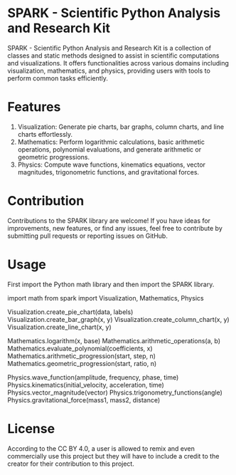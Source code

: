 # SPARK - Scientific Python Analysis and Research Kit

SPARK - Scientific Python Analysis and Research Kit is a collection of classes and static methods designed to assist in scientific computations and visualizations. It offers functionalities across various domains including visualization, mathematics, and physics, providing users with tools to perform common tasks efficiently.

# Features

1) Visualization: Generate pie charts, bar graphs, column charts, and line charts effortlessly.
2) Mathematics: Perform logarithmic calculations, basic arithmetic operations, polynomial evaluations, and generate arithmetic or geometric progressions.
3) Physics: Compute wave functions, kinematics equations, vector magnitudes, trigonometric functions, and gravitational forces.

# Contribution

Contributions to the SPARK library are welcome! If you have ideas for improvements, new features, or find any issues, feel free to contribute by submitting pull requests or reporting issues on GitHub.

# Usage

First import the Python math library and then import the SPARK library.

import math
from spark import Visualization, Mathematics, Physics

Visualization.create_pie_chart(data, labels)
Visualization.create_bar_graph(x, y)
Visualization.create_column_chart(x, y)
Visualization.create_line_chart(x, y)

Mathematics.logarithm(x, base)
Mathematics.arithmetic_operations(a, b)
Mathematics.evaluate_polynomial(coefficients, x)
Mathematics.arithmetic_progression(start, step, n)
Mathematics.geometric_progression(start, ratio, n)

Physics.wave_function(amplitude, frequency, phase, time)
Physics.kinematics(initial_velocity, acceleration, time)
Physics.vector_magnitude(vector)
Physics.trigonometry_functions(angle)
Physics.gravitational_force(mass1, mass2, distance)

# License

According to the CC BY 4.0, a user is allowed to remix and even commercially use this project but they will have to include a credit to the creator for their contribution to this project.
